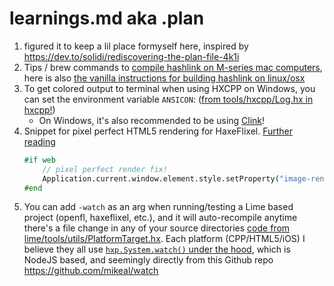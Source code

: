 # learnings.md aka .plan

1. figured it to keep a lil place formyself here, inspired by https://dev.to/solidi/rediscovering-the-plan-file-4k1i
2. Tips / brew commands to [compile hashlink on M-series mac computers](https://community.haxe.org/t/building-haxe-on-mac-m1/3713/4), here is also [the vanilla instructions for building hashlink on linux/osx](https://github.com/HaxeFoundation/hashlink?tab=readme-ov-file#building-on-linuxosx)
3. To get colored output to terminal when using HXCPP on Windows, you can set the environment variable `ANSICON`: ([from tools/hxcpp/Log.hx in hxcpp!](https://github.com/HaxeFoundation/hxcpp/blob/45ee673796438ea5e8e57cb9ee4b7f47ea47d213/tools/hxcpp/Log.hx#L146))
    - On Windows, it's also recommended to be using [Clink](https://chrisant996.github.io/clink/)!
4. Snippet for pixel perfect HTML5 rendering for HaxeFlixel. [Further reading](https://developer.mozilla.org/en-US/docs/Web/CSS/image-rendering)
    ```hx
    #if web
        // pixel perfect render fix!
        Application.current.window.element.style.setProperty("image-rendering", "pixelated");
    #end
    ```
5. You can add `-watch` as an arg when running/testing a Lime based project (openfl, haxeflixel, etc.), and it will auto-recompile anytime there's a file change in any of your source directories [code from lime/tools/utils/PlatformTarget.hx](https://github.com/openfl/lime/blob/9fb1817f99fea67d094d357e2b8782e6de231aac/src/lime/tools/PlatformTarget.hx#L65-L70). Each platform (CPP/HTML5/iOS) I believe they all use [`hxp.System.watch()` under the hood](https://github.com/openfl/hxp/blob/master/src/hxp/System.hx#L1354-L1401), which is NodeJS based, and seemingly directly from this Github repo https://github.com/mikeal/watch
